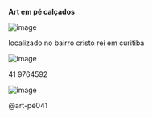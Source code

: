 **Art em pé calçados**

![image](https://user-images.githubusercontent.com/116300569/202542202-b5599e0c-9c96-433b-95ee-a71bfae7a366.png)

localizado no bairro cristo rei em curitiba 

![image](https://user-images.githubusercontent.com/116300569/202543830-315a3dac-cff0-4f83-9a92-7e1f3f8f1116.png)

41 9764592



![image](https://user-images.githubusercontent.com/116300569/202544763-7eac8d5e-39ab-4809-9c5c-bee9ffc33f90.png)

@art-pé041
